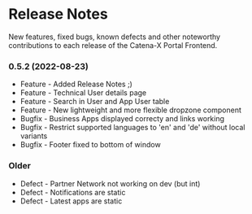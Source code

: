 # Release Notes

New features, fixed bugs, known defects and other noteworthy contributions to each release of the Catena-X Portal Frontend.


### 0.5.2 (2022-08-23)

* Feature - Added Release Notes ;)
* Feature - Technical User details page
* Feature - Search in User and App User table
* Feature - New lightweight and more flexible dropzone component
* Bugfix - Business Apps displayed correcty and links working
* Bugfix - Restrict supported languages to 'en' and 'de' without local variants
* Bugfix - Footer fixed to bottom of window


### Older

* Defect - Partner Network not working on dev (but int)
* Defect - Notifications are static
* Defect - Latest apps are static

